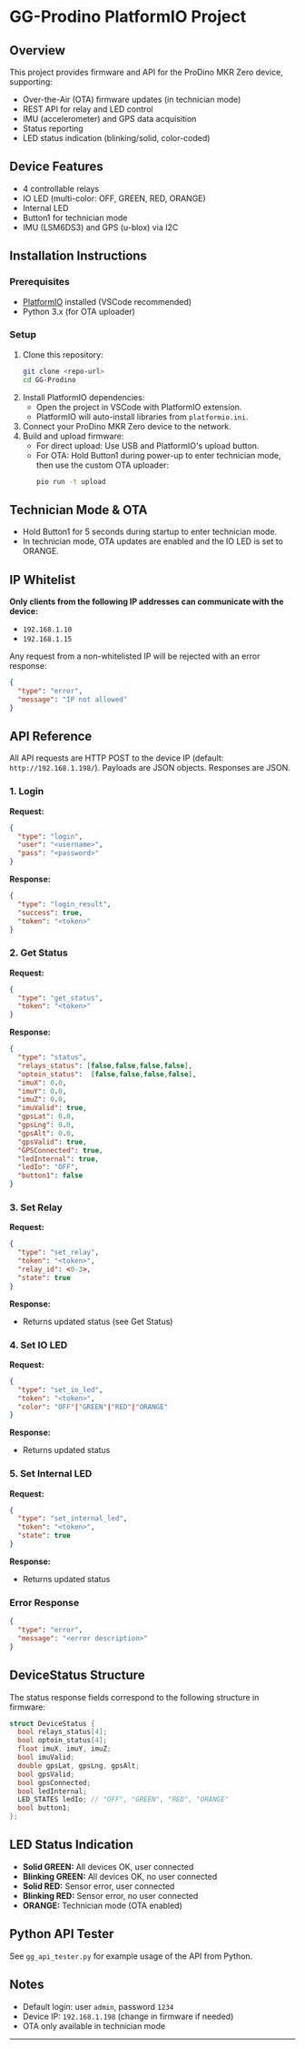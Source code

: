 # GG-Prodino PlatformIO Project

## Overview

This project provides firmware and API for the ProDino MKR Zero device, supporting:
- Over-the-Air (OTA) firmware updates (in technician mode)
- REST API for relay and LED control
- IMU (accelerometer) and GPS data acquisition
- Status reporting
- LED status indication (blinking/solid, color-coded)

## Device Features
- 4 controllable relays
- IO LED (multi-color: OFF, GREEN, RED, ORANGE)
- Internal LED
- Button1 for technician mode
- IMU (LSM6DS3) and GPS (u-blox) via I2C

## Installation Instructions

### Prerequisites
- [PlatformIO](https://platformio.org/) installed (VSCode recommended)
- Python 3.x (for OTA uploader)

### Setup
1. Clone this repository:
   ```sh
   git clone <repo-url>
   cd GG-Prodino
   ```
2. Install PlatformIO dependencies:
   - Open the project in VSCode with PlatformIO extension.
   - PlatformIO will auto-install libraries from `platformio.ini`.
3. Connect your ProDino MKR Zero device to the network.
4. Build and upload firmware:
   - For direct upload: Use USB and PlatformIO's upload button.
   - For OTA: Hold Button1 during power-up to enter technician mode, then use the custom OTA uploader:
     ```sh
     pio run -t upload
     ```

## Technician Mode & OTA
- Hold Button1 for 5 seconds during startup to enter technician mode.
- In technician mode, OTA updates are enabled and the IO LED is set to ORANGE.


## IP Whitelist

**Only clients from the following IP addresses can communicate with the device:**

- `192.168.1.10`
- `192.168.1.15`

Any request from a non-whitelisted IP will be rejected with an error response:

```json
{
  "type": "error",
  "message": "IP not allowed"
}
```

## API Reference

All API requests are HTTP POST to the device IP (default: `http://192.168.1.198/`).
Payloads are JSON objects. Responses are JSON.

### 1. Login
**Request:**
```json
{
  "type": "login",
  "user": "<username>",
  "pass": "<password>"
}
```
**Response:**
```json
{
  "type": "login_result",
  "success": true,
  "token": "<token>"
}
```

### 2. Get Status
**Request:**
```json
{
  "type": "get_status",
  "token": "<token>"
}
```
**Response:**
```json
{
  "type": "status",
  "relays_status": [false,false,false,false],
  "optoin_status":  [false,false,false,false],
  "imuX": 0.0,
  "imuY": 0.0,
  "imuZ": 0.0,
  "imuValid": true,
  "gpsLat": 0.0,
  "gpsLng": 0.0,
  "gpsAlt": 0.0,
  "gpsValid": true,
  "GPSConnected": true,
  "ledInternal": true,
  "ledIo": "OFF",
  "button1": false
}
```

### 3. Set Relay
**Request:**
```json
{
  "type": "set_relay",
  "token": "<token>",
  "relay_id": <0-3>,
  "state": true
}
```
**Response:**
- Returns updated status (see Get Status)

### 4. Set IO LED
**Request:**
```json
{
  "type": "set_io_led",
  "token": "<token>",
  "color": "OFF"|"GREEN"|"RED"|"ORANGE"
}
```
**Response:**
- Returns updated status

### 5. Set Internal LED
**Request:**
```json
{
  "type": "set_internal_led",
  "token": "<token>",
  "state": true
}
```
**Response:**
- Returns updated status

### Error Response
```json
{
  "type": "error",
  "message": "<error description>"
}
```

## DeviceStatus Structure

The status response fields correspond to the following structure in firmware:
```cpp
struct DeviceStatus {
  bool relays_status[4];
  bool optoin_status[4];
  float imuX, imuY, imuZ;
  bool imuValid;
  double gpsLat, gpsLng, gpsAlt;
  bool gpsValid;
  bool gpsConnected;
  bool ledInternal;
  LED_STATES ledIo; // "OFF", "GREEN", "RED", "ORANGE"
  bool button1;
};
```

## LED Status Indication
- **Solid GREEN:** All devices OK, user connected
- **Blinking GREEN:** All devices OK, no user connected
- **Solid RED:** Sensor error, user connected
- **Blinking RED:** Sensor error, no user connected
- **ORANGE:** Technician mode (OTA enabled)

## Python API Tester
See `gg_api_tester.py` for example usage of the API from Python.

## Notes
- Default login: user `admin`, password `1234`
- Device IP: `192.168.1.198` (change in firmware if needed)
- OTA only available in technician mode

---
